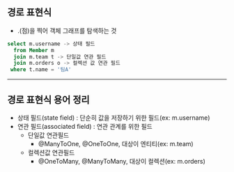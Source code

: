## 경로 표현식 
- .(점)을 찍어 객체 그래프를 탐색하는 것 
```sql
select m.username -> 상태 필드
  from Member m 
  join m.team t -> 단일값 연관 필드 
  join m.orders o -> 컬렉션 값 연관 필드
 where t.name = '팀A'
```

---
## 경로 표현식 용어 정리 
- 상태 필드(state field) : 단순히 값을 저장하기 위한 필드(ex: m.username)
- 연관 필드(associated field) : 연관 관계를 위한 필드
  - 단일값 연관필드 
    - @ManyToOne, @OneToOne, 대상이 엔티티(ex: m.team)
  - 컬렉션값 연관필드
    - @OneToMany, @ManyToMany, 대상이 컬렉션(ex: m.orders)   